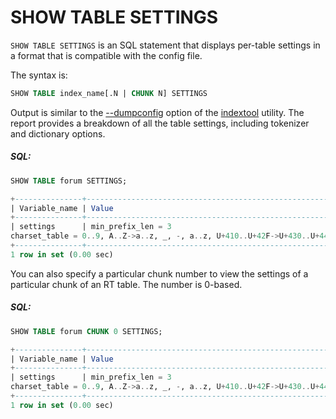 # SHOW TABLE SETTINGS

<!-- example SHOW TABLE SETTINGS -->

`SHOW TABLE SETTINGS` is an SQL statement that displays per-table settings in a format that is compatible with the config file.

The syntax is:

```sql
SHOW TABLE index_name[.N | CHUNK N] SETTINGS
```

Output is similar to the [--dumpconfig](../../Miscellaneous_tools.md#indextool) option of the [indextool](../../Miscellaneous_tools.md#indextool) utility. The report provides a breakdown of all the table settings, including tokenizer and dictionary options.

<!-- intro -->
##### SQL:
<!-- request SQL -->

```sql
SHOW TABLE forum SETTINGS;
```

<!-- response SQL -->
```sql
+---------------+-----------------------------------------------------------------------------------------------------------+
| Variable_name | Value                                                                                                     |
+---------------+-----------------------------------------------------------------------------------------------------------+
| settings      | min_prefix_len = 3
charset_table = 0..9, A..Z->a..z, _, -, a..z, U+410..U+42F->U+430..U+44F, U+430..U+44F |
+---------------+-----------------------------------------------------------------------------------------------------------+
1 row in set (0.00 sec)
```

<!-- end -->

<!-- example SHOW TABLE SETTINGS N -->

You can also specify a particular chunk number to view the settings of a particular chunk of an RT table. The number is 0-based.

<!-- intro -->
##### SQL:
<!-- request SQL -->

```sql
SHOW TABLE forum CHUNK 0 SETTINGS;
```

<!-- response SQL -->
```sql
+---------------+-----------------------------------------------------------------------------------------------------------+
| Variable_name | Value                                                                                                     |
+---------------+-----------------------------------------------------------------------------------------------------------+
| settings      | min_prefix_len = 3
charset_table = 0..9, A..Z->a..z, _, -, a..z, U+410..U+42F->U+430..U+44F, U+430..U+44F |
+---------------+-----------------------------------------------------------------------------------------------------------+
1 row in set (0.00 sec)
```

<!-- end -->
